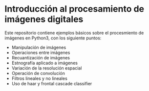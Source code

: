 # Introducción al procesamiento de imágenes digitales

Este repositorio contiene ejemplos básicos sobre el procesmiento de imágenes en Python3, con los siguiente puntos:
- Manipulación de imágenes
- Operaciones entre imágenes
- Recuantización de imágenes
- Estnografía aplicado a imágenes
- Variación de la resolución espacial
- Operación de convolución
- Filtros lineales y no lineales
- Uso de haar y frontal cascade classifier
